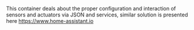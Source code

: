 This container deals about the proper configuration and interaction
of sensors and actuators via JSON and services, similar solution
is presented here https://www.home-assistant.io 
